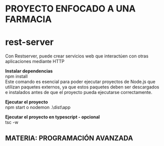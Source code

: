 # PROYECTO ENFOCADO A UNA FARMACIA
# rest-server
Con Restserver, puede crear servicios web que interactúen con otras aplicaciones mediante HTTP

**Instalar dependencias**<br>
npm install <br>
Este comando es esencial para poder ejecutar proyectos de Node.js que utilizan paquetes externos, ya que estos paquetes deben ser descargados e instalados antes de que el proyecto pueda ejecutarse correctamente.

**Ejecutar el proyecto**<br>
npm start o nodemon .\dist\app <br>

**Ejecutar el proyecto en typescript - opcional** <br>
tsc -w <br>

## MATERIA: PROGRAMACIÓN AVANZADA
